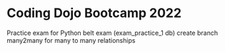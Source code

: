 # Coding Dojo Bootcamp 2022
Practice exam for Python belt exam (exam_practice_1 db)
create branch many2many for many to many relationships
